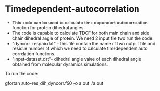 # Timedependent-autocorrelation
* This code can be used to calculate time dependent autocorrelation function for protein dihedral angles.
* The code is capable to calculate TDCF for both main chain and side chain dihedral angle of protein.
We need 2 input file two run the code.
* "dyncorr_respair.dat" - this file contain the name of two output file and residue number of which we need to calculate timedependent auto correlation functions.
* "input-dataset.dat"- dihedral angle value of each dihedral angle obtained from molecular dynamics simulations.

To run the code:

gfortan auto-res_dih_dyncorr.f90 -o a.out
./a.out

